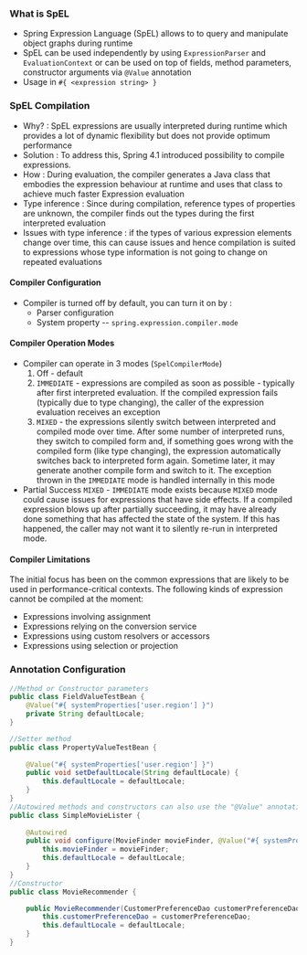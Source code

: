 ### What is SpEL
- Spring Expression Language (SpEL) allows to to query and manipulate object graphs during runtime
- SpEL can be used independently by using `ExpressionParser` and `EvaluationContext` or can be used on top of fields, method parameters, constructor arguments via `@Value` annotation
- Usage in `#{ <expression string> }`

### SpEL Compilation
- Why? : SpEL expressions are usually interpreted during runtime which provides a lot of dynamic flexibility but does not provide optimum performance
- Solution : To address this, Spring 4.1 introduced possibility to compile expressions. 
- How : During evaluation, the compiler generates a Java class that embodies the expression behaviour at runtime and uses that class to achieve much faster Expression evaluation
- Type inference : Since during compilation, reference types of properties are unknown, the compiler finds out the types during the first interpreted evaluation
- Issues with type inference : if the types of various expression elements change over time, this can cause issues and hence compilation is suited to expressions whose type information is not going to change on repeated evaluations

#### Compiler Configuration
- Compiler is turned off by default, you can turn it on by : 
	- Parser configuration
	- System property -- `spring.expression.compiler.mode`

#### Compiler Operation Modes
- Compiler can operate in 3 modes (`SpelCompilerMode`)
	1. Off - default
	2. `IMMEDIATE` - expressions are compiled as soon as possible - typically after first interpreted evaluation. If the compiled expression fails (typically due to type changing), the caller of the expression evaluation receives an exception
	3. `MIXED` - the expressions silently switch between interpreted and compiled mode over time. After some number of interpreted runs, they switch to compiled form and, if something goes wrong with the compiled form (like type changing), the expression automatically switches back to interpreted form again. Sometime later, it may generate another compile form and switch to it. The exception thrown in the `IMMEDIATE` mode is handled internally in this mode
- Partial Success `MIXED` - `IMMEDIATE` mode exists because `MIXED` mode could cause issues for expressions that have side effects. If a compiled expression blows up after partially succeeding, it may have already done something that has affected the state of the system. If this has happened, the caller may not want it to silently re-run in interpreted mode.

#### Compiler Limitations
The initial focus has been on the common expressions that are likely to be used in performance-critical contexts. The following kinds of expression cannot be compiled at the moment:
- Expressions involving assignment
- Expressions relying on the conversion service
- Expressions using custom resolvers or accessors
- Expressions using selection or projection

### Annotation Configuration
```java
//Method or Constructor parameters
public class FieldValueTestBean { 
	@Value("#{ systemProperties['user.region'] }") 
	private String defaultLocale;
}

//Setter method
public class PropertyValueTestBean { 
	
	@Value("#{ systemProperties['user.region'] }") 
	public void setDefaultLocale(String defaultLocale) { 
		this.defaultLocale = defaultLocale; 
	}
}
//Autowired methods and constructors can also use the "@Value" annotation
public class SimpleMovieLister { 
	
	@Autowired 
	public void configure(MovieFinder movieFinder, @Value("#{ systemProperties['user.region'] }") String defaultLocale) { 
		this.movieFinder = movieFinder; 
		this.defaultLocale = defaultLocale; 
	}
}
//Constructor
public class MovieRecommender {

	public MovieRecommender(CustomerPreferenceDao customerPreferenceDao, @Value("#{systemProperties['user.country']}") String defaultLocale) { 		
		this.customerPreferenceDao = customerPreferenceDao; 
		this.defaultLocale = defaultLocale; 
	}
}
```

